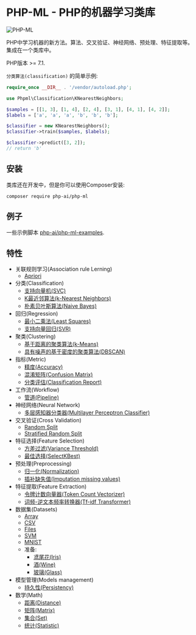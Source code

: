 # PHP-ML - PHP的机器学习类库

![PHP-ML](https://raw.githubusercontent.com/php-ai/php-ml/master/docs/assets/php-ml-logo.png)

PHP中学习机器的新方法。算法、交叉验证、神经网络、预处理、特征提取等。集成在一个类库中。

PHP版本  >= 7.1.

`分类算法(classification)` 的简单示例:

```php
require_once __DIR__ . '/vendor/autoload.php';

use Phpml\Classification\KNearestNeighbors;

$samples = [[1, 3], [1, 4], [2, 4], [3, 1], [4, 1], [4, 2]];
$labels = ['a', 'a', 'a', 'b', 'b', 'b'];

$classifier = new KNearestNeighbors();
$classifier->train($samples, $labels);

$classifier->predict([3, 2]);
// return 'b'
```

## 安装

类库还在开发中，但是你可以使用Composer安装:

```
composer require php-ai/php-ml
```

## 例子

一些示例脚本 [php-ai/php-ml-examples](https://github.com/php-ai/php-ml-examples).

## 特性

- 关联规则学习(Association rule Lerning)
    - [Apriori](关联规则学习/Apriori.md)
- 分类(Classification)
    - [支持向量机(SVC)](https://php-ml.readthedocs.io/en/latest/machine-learning/classification/svc/)
    - [K最近邻算法(k-Nearest Neighbors)](https://php-ml.readthedocs.io/en/latest/machine-learning/classification/k-nearest-neighbors/)
    - [朴素贝叶斯算法(Naive Bayes)](https://php-ml.readthedocs.io/en/latest/machine-learning/classification/naive-bayes/)
- 回归(Regression)
    - [最小二乘法(Least Squares)](https://php-ml.readthedocs.io/en/latest/machine-learning/regression/least-squares/)
    - [支持向量回归(SVR)](https://php-ml.readthedocs.io/en/latest/machine-learning/regression/svr/)
- 聚类(Clustering)
    - [基于距离的聚类算法(k-Means)](https://php-ml.readthedocs.io/en/latest/machine-learning/clustering/k-means/)
    - [具有噪声的基于密度的聚类算法(DBSCAN)](https://php-ml.readthedocs.io/en/latest/machine-learning/clustering/dbscan/)
- 指标(Metric)
    - [精度(Accuracy)](https://php-ml.readthedocs.io/en/latest/machine-learning/metric/accuracy/)
    - [混淆矩阵(Confusion Matrix)](https://php-ml.readthedocs.io/en/latest/machine-learning/metric/confusion-matrix/)
    - [分类评估(Classification Report)](https://php-ml.readthedocs.io/en/latest/machine-learning/metric/classification-report/)
- 工作流(Workflow)
    - [管道(Pipeline)](https://php-ml.readthedocs.io/en/latest/machine-learning/workflow/pipeline)
- 神经网络(Neural Network)
    - [多层感知器分类器(Multilayer Perceptron Classifier)](https://php-ml.readthedocs.io/en/latest/machine-learning/neural-network/multilayer-perceptron-classifier/)
- 交叉验证(Cross Validation)
    - [Random Split](https://php-ml.readthedocs.io/en/latest/machine-learning/cross-validation/random-split/)
    - [Stratified Random Split](https://php-ml.readthedocs.io/en/latest/machine-learning/cross-validation/stratified-random-split/)
- 特征选择(Feature Selection)
    - [方差过滤(Variance Threshold)](https://php-ml.readthedocs.io/en/latest/machine-learning/feature-selection/variance-threshold/)
    - [最佳选择(SelectKBest)](https://php-ml.readthedocs.io/en/latest/machine-learning/feature-selection/selectkbest/)
- 预处理(Preprocessing)
    - [归一化(Normalization)](https://php-ml.readthedocs.io/en/latest/machine-learning/preprocessing/normalization/)
    - [插补缺失值(Imputation missing values)](https://php-ml.readthedocs.io/en/latest/machine-learning/preprocessing/imputation-missing-values/)
- 特征提取(Feature Extraction)
    - [令牌计数向量器(Token Count Vectorizer)](https://php-ml.readthedocs.io/en/latest/machine-learning/feature-extraction/token-count-vectorizer/)
    - [词频-逆文本频率转换器(Tf-idf Transformer)](https://php-ml.readthedocs.io/en/latest/machine-learning/feature-extraction/tf-idf-transformer/)
- 数据集(Datasets)
    - [Array](https://php-ml.readthedocs.io/en/latest/machine-learning/datasets/array-dataset/)
    - [CSV](https://php-ml.readthedocs.io/en/latest/machine-learning/datasets/csv-dataset/)
    - [Files](https://php-ml.readthedocs.io/en/latest/machine-learning/datasets/files-dataset/)
    - [SVM](https://php-ml.readthedocs.io/en/latest/machine-learning/datasets/svm-dataset/)
    - [MNIST](https://php-ml.readthedocs.io/en/latest/machine-learning/datasets/mnist-dataset/)
    - 准备:
        - [鸢尾花(Iris)](https://php-ml.readthedocs.io/en/latest/machine-learning/datasets/demo/iris/)
        - [酒(Wine)](https://php-ml.readthedocs.io/en/latest/machine-learning/datasets/demo/wine/)
        - [玻璃(Glass)](https://php-ml.readthedocs.io/en/latest/machine-learning/datasets/demo/glass/)
- 模型管理(Models management)
    - [持久性(Persistency)](https://php-ml.readthedocs.io/en/latest/machine-learning/model-manager/persistency/)
- 数学(Math)
    - [距离(Distance)](https://php-ml.readthedocs.io/en/latest/math/distance/)
    - [矩阵(Matrix)](https://php-ml.readthedocs.io/en/latest/math/matrix/)
    - [集合(Set)](https://php-ml.readthedocs.io/en/latest/math/set/)
    - [统计(Statistic)](https://php-ml.readthedocs.io/en/latest/math/statistic/)



